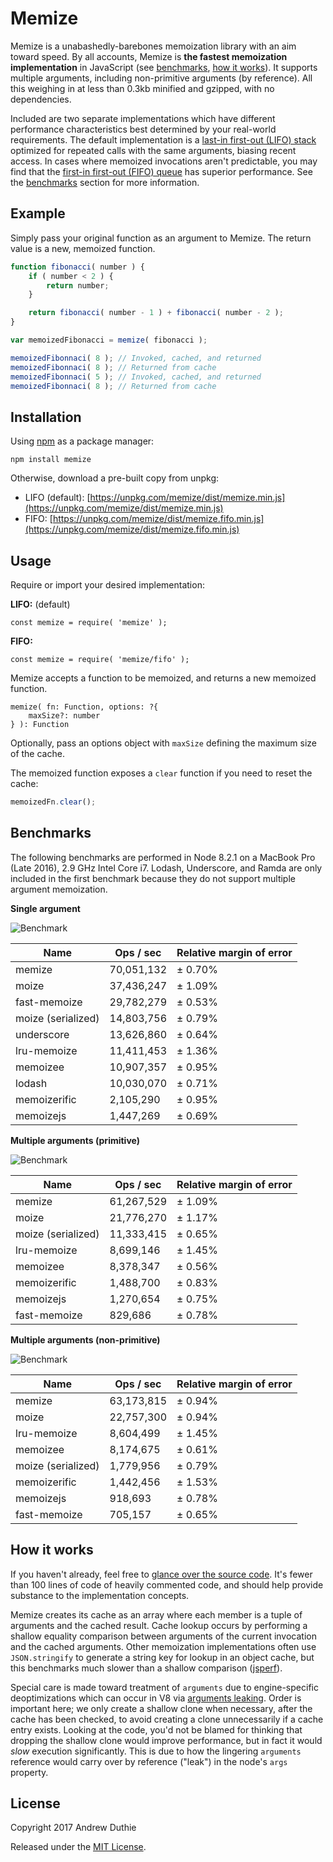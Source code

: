 Memize
======

Memize is a unabashedly-barebones memoization library with an aim toward speed. By all accounts, Memize is __the fastest memoization implementation__ in JavaScript (see [benchmarks](#benchmarks), [how it works](#how-it-works)). It supports multiple arguments, including non-primitive arguments (by reference). All this weighing in at less than 0.3kb minified and gzipped, with no dependencies.

Included are two separate implementations which have different performance characteristics best determined by your real-world requirements. The default implementation is a [last-in first-out (LIFO) stack](https://en.wikipedia.org/wiki/Stack_(abstract_data_type)) optimized for repeated calls with the same arguments, biasing recent access. In cases where memoized invocations aren't predictable, you may find that the [first-in first-out (FIFO) queue](https://en.wikipedia.org/wiki/Queue_(abstract_data_type)) has superior performance. See the [benchmarks](#benchmarks) section for more information.

## Example

Simply pass your original function as an argument to Memize. The return value is a new, memoized function.

```js
function fibonacci( number ) {
	if ( number < 2 ) {
		return number;
	}

	return fibonacci( number - 1 ) + fibonacci( number - 2 );
}

var memoizedFibonacci = memize( fibonacci );

memoizedFibonnaci( 8 ); // Invoked, cached, and returned
memoizedFibonnaci( 8 ); // Returned from cache
memoizedFibonnaci( 5 ); // Invoked, cached, and returned
memoizedFibonnaci( 8 ); // Returned from cache
```

## Installation

Using [npm](https://www.npmjs.com/) as a package manager:

```
npm install memize
```

Otherwise, download a pre-built copy from unpkg:

- LIFO (default): [https://unpkg.com/memize/dist/memize.min.js](https://unpkg.com/memize/dist/memize.min.js)
- FIFO: [https://unpkg.com/memize/dist/memize.fifo.min.js](https://unpkg.com/memize/dist/memize.fifo.min.js)

## Usage

Require or import your desired implementation:

**LIFO:** (default)

```
const memize = require( 'memize' );
```

**FIFO:**

```
const memize = require( 'memize/fifo' );
```

Memize accepts a function to be memoized, and returns a new memoized function.

```
memize( fn: Function, options: ?{
	maxSize?: number
} ): Function
```

Optionally, pass an options object with `maxSize` defining the maximum size of the cache.

The memoized function exposes a `clear` function if you need to reset the cache:

```js
memoizedFn.clear();
```

## Benchmarks

The following benchmarks are performed in Node 8.2.1 on a MacBook Pro (Late 2016), 2.9 GHz Intel Core i7. Lodash, Underscore, and Ramda are only included in the first benchmark because they do not support multiple argument memoization.

__Single argument__

![Benchmark](https://cldup.com/BbpWXvSdjR.png)

| Name               | Ops / sec  | Relative margin of error |
| -------------------|------------|------------------------- |
| memize             | 70,051,132 | ± 0.70%                  |
| moize              | 37,436,247 | ± 1.09%                  |
| fast-memoize       | 29,782,279 | ± 0.53%                  |
| moize (serialized) | 14,803,756 | ± 0.79%                  |
| underscore         | 13,626,860 | ± 0.64%                  |
| lru-memoize        | 11,411,453 | ± 1.36%                  |
| memoizee           | 10,907,357 | ± 0.95%                  |
| lodash             | 10,030,070 | ± 0.71%                  |
| memoizerific       | 2,105,290  | ± 0.95%                  |
| memoizejs          | 1,447,269  | ± 0.69%                  |

__Multiple arguments (primitive)__

![Benchmark](https://cldup.com/R5LPxwxpAH.png)

| Name               | Ops / sec  | Relative margin of error |
| -------------------|------------|------------------------- |
| memize             | 61,267,529 | ± 1.09%                  |
| moize              | 21,776,270 | ± 1.17%                  |
| moize (serialized) | 11,333,415 | ± 0.65%                  |
| lru-memoize        | 8,699,146  | ± 1.45%                  |
| memoizee           | 8,378,347  | ± 0.56%                  |
| memoizerific       | 1,488,700  | ± 0.83%                  |
| memoizejs          | 1,270,654  | ± 0.75%                  |
| fast-memoize       | 829,686    | ± 0.78%                  |


__Multiple arguments (non-primitive)__

![Benchmark](https://cldup.com/RYJPiEQxC5.png)

| Name               | Ops / sec  | Relative margin of error |
| -------------------|------------|------------------------- |
| memize             | 63,173,815 | ± 0.94%                  |
| moize              | 22,757,300 | ± 0.94%                  |
| lru-memoize        | 8,604,499  | ± 1.45%                  |
| memoizee           | 8,174,675  | ± 0.61%                  |
| moize (serialized) | 1,779,956  | ± 0.79%                  |
| memoizerific       | 1,442,456  | ± 1.53%                  |
| memoizejs          | 918,693    | ± 0.78%                  |
| fast-memoize       | 705,157    | ± 0.65%                  |


## How it works

If you haven't already, feel free to [glance over the source code](./index.js). It's fewer than 100 lines of code of heavily commented code, and should help provide substance to the implementation concepts.

Memize creates its cache as an array where each member is a tuple of arguments and the cached result. Cache lookup occurs by performing a shallow equality comparison between arguments of the current invocation and the cached arguments. Other memoization implementations often use `JSON.stringify` to generate a string key for lookup in an object cache, but this benchmarks much slower than a shallow comparison ([jsperf](https://jsperf.com/lookup-json-stringify-vs-shallow-equality)).

Special care is made toward treatment of `arguments` due to engine-specific deoptimizations which can occur in V8 via [arguments leaking](https://github.com/petkaantonov/bluebird/wiki/Optimization-killers#3-managing-arguments). Order is important here; we only create a shallow clone when necessary, after the cache has been checked, to avoid creating a clone unnecessarily if a cache entry exists. Looking at the code, you'd not be blamed for thinking that dropping the shallow clone would improve performance, but in fact it would _slow_ execution significantly. This is due to how the lingering `arguments` reference would carry over by reference ("leak") in the node's `args` property.

## License

Copyright 2017 Andrew Duthie

Released under the [MIT License](./LICENSE.md).
